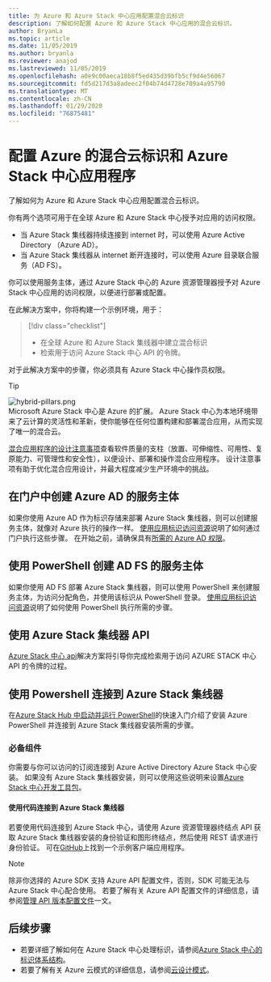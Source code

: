 ```yaml
---
title: 为 Azure 和 Azure Stack 中心应用配置混合云标识
description: 了解如何配置 Azure 和 Azure Stack 中心应用的混合云标识。
author: BryanLa
ms.topic: article
ms.date: 11/05/2019
ms.author: bryanla
ms.reviewer: anajod
ms.lastreviewed: 11/05/2019
ms.openlocfilehash: a0e9c00aeca18b8f5ed435d39bfb5cf9d4e56067
ms.sourcegitcommit: fd5d217d3a8adeec2f04b74d4728e709a4a95790
ms.translationtype: MT
ms.contentlocale: zh-CN
ms.lasthandoff: 01/29/2020
ms.locfileid: "76875481"
---
```

# <a name="configure-hybrid-cloud-identity-for-azure-and-azure-stack-hub-applications"></a>配置 Azure 的混合云标识和 Azure Stack 中心应用程序

了解如何为 Azure 和 Azure Stack 中心应用配置混合云标识。

你有两个选项可用于在全球 Azure 和 Azure Stack 中心授予对应用的访问权限。

 * 当 Azure Stack 集线器持续连接到 internet 时，可以使用 Azure Active Directory （Azure AD）。
 * 当 Azure Stack 集线器从 internet 断开连接时，可以使用 Azure 目录联合服务（AD FS）。

你可以使用服务主体，通过 Azure Stack 中心的 Azure 资源管理器授予对 Azure Stack 中心应用的访问权限，以便进行部署或配置。

在此解决方案中，你将构建一个示例环境，用于：

> [!div class="checklist"]
> - 在全球 Azure 和 Azure Stack 集线器中建立混合标识
> - 检索用于访问 Azure Stack 中心 API 的令牌。

对于此解决方案中的步骤，你必须具有 Azure Stack 中心操作员权限。

> [!Tip]  
> ![hybrid-pillars.png](./media/solution-deployment-guide-cross-cloud-scaling/hybrid-pillars.png)  
> Microsoft Azure Stack 中心是 Azure 的扩展。 Azure Stack 中心为本地环境带来了云计算的灵活性和革新，使你能够在任何位置构建和部署混合应用，从而实现了唯一的混合云。  
> 
> [混合应用程序的设计注意事项](overview-app-design-considerations.md)查看软件质量的支柱（放置、可伸缩性、可用性、复原能力、可管理性和安全性），以便设计、部署和操作混合应用程序。 设计注意事项有助于优化混合应用设计，并最大程度减少生产环境中的挑战。


## <a name="create-a-service-principal-for-azure-ad-in-the-portal"></a>在门户中创建 Azure AD 的服务主体

如果你使用 Azure AD 作为标识存储来部署 Azure Stack 集线器，则可以创建服务主体，就像对 Azure 执行的操作一样。 [使用应用标识访问资源](../operator/azure-stack-create-service-principals.md#manage-an-azure-ad-service-principal)说明了如何通过门户执行这些步骤。 在开始之前，请确保具有[所需的 Azure AD 权限](/azure/azure-resource-manager/resource-group-create-service-principal-portal#required-permissions)。

## <a name="create-a-service-principal-for-ad-fs-using-powershell"></a>使用 PowerShell 创建 AD FS 的服务主体

如果你使用 AD FS 部署 Azure Stack 集线器，则可以使用 PowerShell 来创建服务主体，为访问分配角色，并使用该标识从 PowerShell 登录。 [使用应用标识访问资源](../operator/azure-stack-create-service-principals.md#manage-an-ad-fs-service-principal)说明了如何使用 PowerShell 执行所需的步骤。

## <a name="using-the-azure-stack-hub-api"></a>使用 Azure Stack 集线器 API

[Azure Stack 中心 api](../user/azure-stack-rest-api-use.md)解决方案将引导你完成检索用于访问 AZURE STACK 中心 API 的令牌的过程。

## <a name="connect-to-azure-stack-hub-using-powershell"></a>使用 Powershell 连接到 Azure Stack 集线器

在[Azure Stack Hub 中启动并运行 PowerShell](../operator/azure-stack-powershell-install.md)的快速入门介绍了安装 Azure PowerShell 并连接到 Azure Stack 集线器安装所需的步骤。

### <a name="prerequisites"></a>必备组件

你需要与你可以访问的订阅连接到 Azure Active Directory Azure Stack 中心安装。 如果没有 Azure Stack 集线器安装，则可以使用这些说明来设置[Azure Stack 中心开发工具包](../asdk/asdk-install.md)。

#### <a name="connect-to-azure-stack-hub-using-code"></a>使用代码连接到 Azure Stack 集线器

若要使用代码连接到 Azure Stack 中心，请使用 Azure 资源管理器终结点 API 获取 Azure Stack 集线器安装的身份验证和图形终结点，然后使用 REST 请求进行身份验证。 可在[GitHub](https://github.com/shriramnat/HybridARMApplication)上找到一个示例客户端应用程序。

>[!Note]
>除非你选择的 Azure SDK 支持 Azure API 配置文件，否则，SDK 可能无法与 Azure Stack 中心配合使用。 若要了解有关 Azure API 配置文件的详细信息，请参阅[管理 API 版本配置文件](../user/azure-stack-version-profiles.md)一文。

## <a name="next-steps"></a>后续步骤

 - 若要详细了解如何在 Azure Stack 中心处理标识，请参阅[Azure Stack 中心的标识体系结构](../operator/azure-stack-identity-architecture.md)。
 - 若要了解有关 Azure 云模式的详细信息，请参阅[云设计模式](https://docs.microsoft.com/azure/architecture/patterns)。
